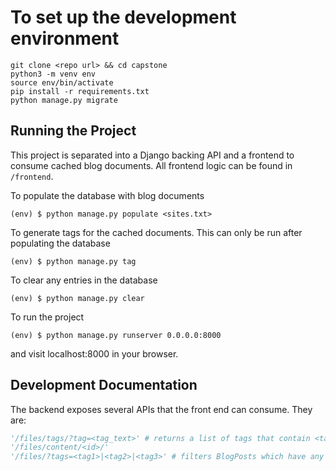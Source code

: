 # To set up the development environment

```shell
git clone <repo url> && cd capstone
python3 -m venv env
source env/bin/activate
pip install -r requirements.txt
python manage.py migrate
```

## Running the Project

This project is separated into a Django backing API and a frontend to consume cached blog documents. All frontend logic can be found in `/frontend`. 

To populate the database with blog documents

```shell
(env) $ python manage.py populate <sites.txt>
```

To generate tags for the cached documents. This can only be run after populating the database

```shell
(env) $ python manage.py tag
```

To clear any entries in the database
```shell
(env) $ python manage.py clear
```

To run the project
```shell
(env) $ python manage.py runserver 0.0.0.0:8000
```
and visit localhost:8000 in your browser. 


## Development Documentation

The backend exposes several APIs that the front end can consume. They are:
```python
'/files/tags/?tag=<tag_text>' # returns a list of tags that contain <tag_text>
'/files/content/<id>/'
'/files/?tags=<tag1>|<tag2>|<tag3>' # filters BlogPosts which have any of the tags
```